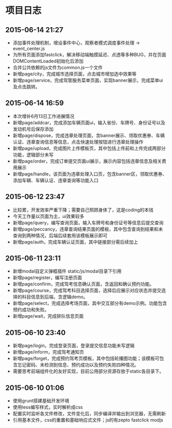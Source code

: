 # 项目日志

## 2015-06-14 21:27

* 添加事件处理机制，增设事件中心，观察者模式调度事件处理 -> event_center.js
* 为所有页面添加fastclick，解决移动端触摸延迟、点透等多种BUG，并在页面DOMContentLoaded初始化后添加
* 合并公共依赖的js文件为common.js一个文件
* 新增page/city，完成城市选择页面，点击城市增加选中效果等
* 新增page/service，完成驾管服务菜单页面，实现banner展示，完成菜单ui及点击跳转。

## 2015-06-14 16:59

* 本次增补6月13日工作进展情况
* 新增page/addcar，完成添加车辆页面ui，输入省份、车牌号、身份证号以及发动机号后保存添加
* 新增page/dispose，完成违章处理页面，含banner展示、领取优惠券、车辆认证、违章查询信息等信息，点击快速处理按钮进行违章处理操作
* 新增page/upload，完成图片上传模板页，其中包括上传前和上传完成两部分功能，逻辑部分未写
* 新增page/order，完成订单提交页面ui展示，展示内容包括违章信息及相关费用展示
* 新增page/handle，该页面为违章处理入口页，包含banner区，领取优惠券、添加车辆、车辆认证、违章查询等功能入口

## 2015-06-12 23:47

* 比较累，开发效率严重下降；需要自己照顾身体了，这是coding的本钱
* 今天工作量以页面为主，ui效果较多
* 新增page/query，编写查询页面，输入车牌号和身份证号等信息后提交查询
* 新增page/peccancy，违章查询结果页面的模板，其中包含查询到结果和未查询到两种情况，后端后续套用该模板展示即可
* 新增page/auth，完成车辆认证页面，其中链接部分需后续加上

## 2015-06-11 23:11

* 新增modal自定义弹框插件 static/js/modal目录下引用
* 新增page/register，编写注册页面
* 新增page/confirm，完成驾考信息确认页面，含返回和确认预约功能。
* 新增page/course，完成驾考科目选择页面，选择后应展示对应状态并提交选择的科目信息到后端，含逻辑demo。
* 新增page/select，完成选择考场页面，其中交互部分有demo示例。功能包含预约成功和失败。
* 新增page/wait，完成排队信息页面

## 2015-06-10 23:40

* 新增page/login，完成登录页面，登录提交信息功能未写逻辑
* 新增page/inform，完成驾考通知页
* 新增page/forget，完成预约驾考页模板，其中包括轮播图功能；该模板可包含忘记密码、未检测到信息、预约成功以及预约失败四种情况。
* 需要思考前端组件化的友好实现，目前公用部分资源存放于static各目录下。

## 2015-06-10 01:06

* 使用grunt搭建基础开发环境
* 使用less编写样式，实时解析成css
* 配置实时监听各文件修改，文件变化后，同步编译并输出到浏览器，无需刷新
* 引用基本文件，css的重置和基础响应式文件；js的有zepto fastclick modjs

